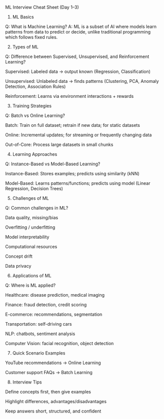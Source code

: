 ML Interview Cheat Sheet (Day 1–3)
1. ML Basics

Q: What is Machine Learning?
A: ML is a subset of AI where models learn patterns from data to predict or decide, unlike traditional programming which follows fixed rules.

2. Types of ML

Q: Difference between Supervised, Unsupervised, and Reinforcement Learning?

Supervised: Labeled data → output known (Regression, Classification)

Unsupervised: Unlabeled data → finds patterns (Clustering, PCA, Anomaly Detection, Association Rules)

Reinforcement: Learns via environment interactions + rewards

3. Training Strategies

Q: Batch vs Online Learning?

Batch: Train on full dataset; retrain if new data; for static datasets

Online: Incremental updates; for streaming or frequently changing data

Out-of-Core: Process large datasets in small chunks

4. Learning Approaches

Q: Instance-Based vs Model-Based Learning?

Instance-Based: Stores examples; predicts using similarity (kNN)

Model-Based: Learns patterns/functions; predicts using model (Linear Regression, Decision Trees)

5. Challenges of ML

Q: Common challenges in ML?

Data quality, missing/bias

Overfitting / underfitting

Model interpretability

Computational resources

Concept drift

Data privacy

6. Applications of ML

Q: Where is ML applied?

Healthcare: disease prediction, medical imaging

Finance: fraud detection, credit scoring

E-commerce: recommendations, segmentation

Transportation: self-driving cars

NLP: chatbots, sentiment analysis

Computer Vision: facial recognition, object detection

7. Quick Scenario Examples

YouTube recommendations → Online Learning

Customer support FAQs → Batch Learning

8. Interview Tips

Define concepts first, then give examples

Highlight differences, advantages/disadvantages

Keep answers short, structured, and confident